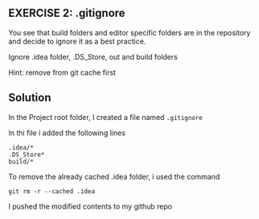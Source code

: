 ## EXERCISE 2: .gitignore

You see that build folders and editor specific folders are in the repository and decide to ignore it as a
best practice.

Ignore .idea folder, .DS_Store, out and build folders

Hint: remove from git cache first

## Solution

In the Project root folder, I created a file named ``.gitignore``

In thi file i added the following lines

```
.idea/*
.DS_Store*
build/*

```
To remove the already cached .idea folder, i used the command

```
git rm -r --cached .idea 

```

I pushed the modified contents to my github repo

